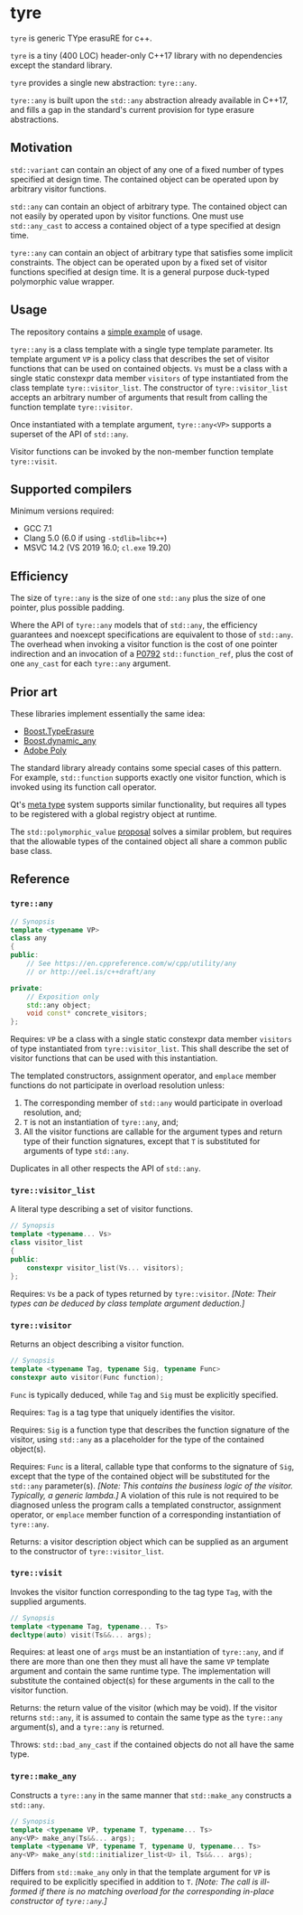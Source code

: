 tyre
====

`tyre` is generic TYpe erasuRE for c++.

`tyre` is a tiny (400 LOC) header-only C++17 library with no dependencies except the standard library.

`tyre` provides a single new abstraction: `tyre::any`.

`tyre::any` is built upon the `std::any` abstraction already available in C++17, and fills a gap in the standard's current provision for type erasure abstractions.


Motivation
----------

`std::variant` can contain an object of any one of a fixed number of types specified at design time. The contained object can be operated upon by arbitrary visitor functions.

`std::any` can contain an object of arbitrary type. The contained object can not easily by operated upon by visitor functions. One must use `std::any_cast` to access a contained object of a type specified at design time.

`tyre::any` can contain an object of arbitrary type that satisfies some implicit constraints. The object can be operated upon by a fixed set of visitor functions specified at design time. It is a general purpose duck-typed polymorphic value wrapper.


Usage
-----

The repository contains a [simple example](example.cpp) of usage.

`tyre::any` is a class template with a single type template parameter. Its template argument `VP` is a policy class that describes the set of visitor functions that can be used on contained objects. `Vs` must be a class with a single static constexpr data member `visitors` of type instantiated from the class template `tyre::visitor_list`. The constructor of `tyre::visitor_list` accepts an arbitrary number of arguments that result from calling the function template `tyre::visitor`.

Once instantiated with a template argument, `tyre::any<VP>` supports a superset of the API of `std::any`.

Visitor functions can be invoked by the non-member function template `tyre::visit`.


Supported compilers
-------------------

Minimum versions required:

- GCC 7.1
- Clang 5.0 (6.0 if using `-stdlib=libc++`)
- MSVC 14.2 (VS 2019 16.0; `cl.exe` 19.20)


Efficiency
----------

The size of `tyre::any` is the size of one `std::any` plus the size of one pointer, plus possible padding.

Where the API of `tyre::any` models that of `std::any`, the efficiency guarantees and noexcept specifications are equivalent to those of `std::any`. The overhead when invoking a visitor function is the cost of one pointer indirection and an invocation of a [P0792](https://wg21.link/P0792) `std::function_ref`, plus the cost of one `any_cast` for each `tyre::any` argument.


Prior art
---------

These libraries implement essentially the same idea:

- [Boost.TypeErasure](https://www.boost.org/doc/libs/1_70_0/doc/html/boost_typeerasure.html)
- [Boost.dynamic_any](http://cpp-experiment.sourceforge.net/boost/libs/dynamic_any/doc/)
- [Adobe Poly](http://stlab.adobe.com/group__poly__related.html)

The standard library already contains some special cases of this pattern. For example, `std::function` supports exactly one visitor function, which is invoked using its function call operator.

Qt's [meta type](https://doc.qt.io/qt-5/qmetatype.html) system supports similar functionality, but requires all types to be registered with a global registry object at runtime.

The `std::polymorphic_value` [proposal](http://wg21.link/p0201) solves a similar problem, but requires that the allowable types of the contained object all share a common public base class.


Reference
---------

### `tyre::any`

```cpp
// Synopsis
template <typename VP>
class any
{
public:
    // See https://en.cppreference.com/w/cpp/utility/any
    // or http://eel.is/c++draft/any

private:
    // Exposition only
    std::any object;
    void const* concrete_visitors;
};
```

Requires: `VP` be a class with a single static constexpr data member `visitors` of type instantiated from `tyre::visitor_list`. This shall describe the set of visitor functions that can be used with this instantiation.

The templated constructors, assignment operator, and `emplace` member functions do not participate in overload resolution unless:

1. The corresponding member of `std::any` would participate in overload resolution, and;
2. `T` is not an instantiation of `tyre::any`, and;
3. All the visitor functions are callable for the argument types and return type of their function signatures, except that `T` is substituted for arguments of type `std::any`.

Duplicates in all other respects the API of `std::any`.

### `tyre::visitor_list`

A literal type describing a set of visitor functions.

```cpp
// Synopsis
template <typename... Vs>
class visitor_list
{
public:
    constexpr visitor_list(Vs... visitors);
};
```

Requires: `Vs` be a pack of types returned by `tyre::visitor`. _[Note: Their types can be deduced by class template argument deduction.]_

### `tyre::visitor`

Returns an object describing a visitor function.

```cpp
// Synopsis
template <typename Tag, typename Sig, typename Func>
constexpr auto visitor(Func function);
```

`Func` is typically deduced, while `Tag` and `Sig` must be explicitly specified.

Requires: `Tag` is a tag type that uniquely identifies the visitor.

Requires: `Sig` is a function type that describes the function signature of the visitor, using `std::any` as a placeholder for the type of the contained object(s).

Requires: `Func` is a literal, callable type that conforms to the signature of `Sig`, except that the type of the contained object will be substituted for the `std::any` parameter(s). _[Note: This contains the business logic of the visitor. Typically, a generic lambda.]_ A violation of this rule is not required to be diagnosed unless the program calls a templated constructor, assignment operator, or `emplace` member function of a corresponding instantiation of `tyre::any`.

Returns: a visitor description object which can be supplied as an argument to the constructor of `tyre::visitor_list`.

### `tyre::visit`

Invokes the visitor function corresponding to the tag type `Tag`, with the supplied arguments.

```cpp
// Synopsis
template <typename Tag, typename... Ts>
decltype(auto) visit(Ts&&... args);
```

Requires: at least one of `args` must be an instantiation of `tyre::any`, and if there are more than one then they must all have the same `VP` template argument and contain the same runtime type. The implementation will substitute the contained object(s) for these arguments in the call to the visitor function.

Returns: the return value of the visitor (which may be void). If the visitor returns `std::any`, it is assumed to contain the same type as the `tyre::any` argument(s), and a `tyre::any` is returned.

Throws: `std::bad_any_cast` if the contained objects do not all have the same type.

### `tyre::make_any`

Constructs a `tyre::any` in the same manner that `std::make_any` constructs a `std::any`.

```cpp
// Synopsis
template <typename VP, typename T, typename... Ts>
any<VP> make_any(Ts&&... args);
template <typename VP, typename T, typename U, typename... Ts>
any<VP> make_any(std::initializer_list<U> il, Ts&&... args);
```

Differs from `std::make_any` only in that the template argument for `VP` is required to be explicitly specified in addition to `T`. _[Note: The call is ill-formed if there is no matching overload for the corresponding in-place constructor of `tyre::any`.]_

